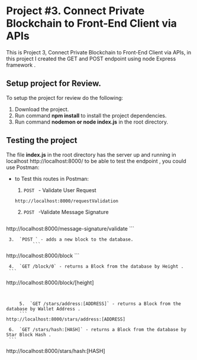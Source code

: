 # Project #3. Connect Private Blockchain to Front-End Client via APIs

This is Project 3, Connect Private Blockchain to Front-End Client via APIs, in this project I created the GET and POST endpoint using node Express framework  .

## Setup project for Review.

To setup the project for review do the following:
1. Download the project.
2. Run command __npm install__ to install the project dependencies.
3. Run command __nodemon or node index.js__ in the root directory.

## Testing the project

The file __index.js__ in the root directory has the server up and running in localhost
http://localhost:8000/  to be able to test the endpoint , you could use Postman:

*  to Test this routes in Postman:


     1.  `POST ` - Validate User Request
     
    ```
    http://localhost:8000/requestValidation
    ```
     
     2.  `POST ` -Validate Message Signature
         ```
http://localhost:8000/message-signature/validate
    ```

     3.  `POST ` - adds a new block to the database.
              ```
http://localhost:8000/block
    ```
     
     4.  `GET /block/0` - returns a Block from the database by Height .
     ```
http://localhost:8000/block/[height]
```


     5.  `GET /stars/address:[ADDRESS]` - returns a Block from the database by Wallet Address .
     ```
http://localhost:8000/stars/address:[ADDRESS]
```

     
     6.  `GET /stars/hash:[HASH]` - returns a Block from the database by Star Block Hash .
     ```
http://localhost:8000/stars/hash:[HASH]
```





